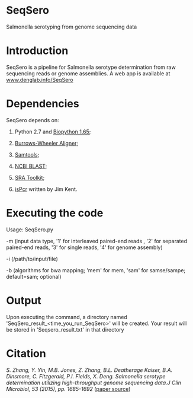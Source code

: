 # SeqSero
Salmonella serotyping from genome sequencing data


# Introduction 
SeqSero is a pipeline for Salmonella serotype determination from raw sequencing reads or genome assemblies. A web app is available at www.denglab.info/SeqSero 

# Dependencies 
SeqSero depends on:

1. Python 2.7 and [Biopython 1.65](http://biopython.org/wiki/Download); 

2. [Burrows-Wheeler Aligner](http://sourceforge.net/projects/bio-bwa/files/); 

3. [Samtools](http://sourceforge.net/projects/samtools/files/samtools/);

4. [NCBI BLAST](https://blast.ncbi.nlm.nih.gov/Blast.cgi?PAGE_TYPE=BlastDocs&DOC_TYPE=Download);

5. [SRA Toolkit](http://www.ncbi.nlm.nih.gov/Traces/sra/sra.cgi?cmd=show&f=software&m=software&s=software);

6. [isPcr](http://hgwdev.cse.ucsc.edu/~kent/exe/linux/) written by Jim Kent. 

# Executing the code 
Usage: SeqSero.py 

-m <int> (input data type, '1' for interleaved paired-end reads , '2' for separated paired-end reads, '3' for single reads, '4' for genome assembly) 

-i <file> (/path/to/input/file) 

-b <string> (algorithms for bwa mapping; 'mem' for mem, 'sam' for samse/sampe; default=sam; optional) 

# Output 
Upon executing the command, a directory named 'SeqSero_result_<time_you_run_SeqSero>' will be created. Your result will be stored in 'Seqsero_result.txt' in that directory

# Citation
_S. Zhang, Y. Yin, M.B. Jones, Z. Zhang, B.L. Deatherage Kaiser, B.A. Dinsmore, C. Fitzgerald, P.I. Fields, X. Deng. Salmonella serotype determination utilizing high-throughput genome sequencing data.J Clin Microbiol, 53 (2015), pp. 1685-1692_ ([paper source](http://jcm.asm.org/content/early/2015/03/05/JCM.00323-15))


